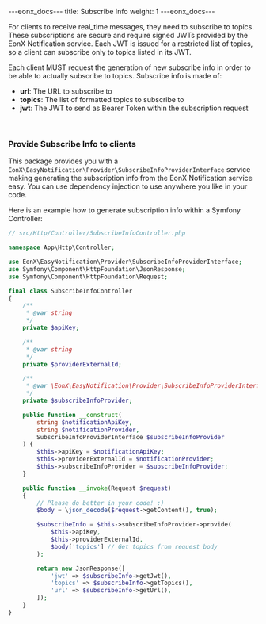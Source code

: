 ---eonx_docs---
title: Subscribe Info
weight: 1
---eonx_docs---

For clients to receive real_time messages, they need to subscribe to topics. These subscriptions are secure and require
signed JWTs provided by the EonX Notification service. Each JWT is issued for a restricted list of topics, so a client
can subscribe only to topics listed in its JWT.

Each client MUST request the generation of new subscribe info in order to be able to actually subscribe to topics.
Subscribe info is made of:

- **url**: The URL to subscribe to
- **topics**: The list of formatted topics to subscribe to
- **jwt**: The JWT to send as Bearer Token within the subscription request

<br>

### Provide Subscribe Info to clients

This package provides you with a `EonX\EasyNotification\Provider\SubscribeInfoProviderInterface` service making generating
the subscription info from the EonX Notification service easy. You can use dependency injection to use anywhere you like
in your code.

Here is an example how to generate subscription info within a Symfony Controller:

```php
// src/Http/Controller/SubscribeInfoController.php

namespace App\Http\Controller;

use EonX\EasyNotification\Provider\SubscribeInfoProviderInterface;
use Symfony\Component\HttpFoundation\JsonResponse;
use Symfony\Component\HttpFoundation\Request;

final class SubscribeInfoController
{
    /**
     * @var string
     */
    private $apiKey;

    /**
     * @var string
     */
    private $providerExternalId;

    /**
     * @var \EonX\EasyNotification\Provider\SubscribeInfoProviderInterface
     */
    private $subscribeInfoProvider;

    public function __construct(
        string $notificationApiKey,
        string $notificationProvider,
        SubscribeInfoProviderInterface $subscribeInfoProvider
    ) {
        $this->apiKey = $notificationApiKey;
        $this->providerExternalId = $notificationProvider;
        $this->subscribeInfoProvider = $subscribeInfoProvider;
    }

    public function __invoke(Request $request)
    {
        // Please do better in your code! :)
        $body = \json_decode($request->getContent(), true);

        $subscribeInfo = $this->subscribeInfoProvider->provide(
            $this->apiKey,
            $this->providerExternalId,
            $body['topics'] // Get topics from request body
        );

        return new JsonResponse([
            'jwt' => $subscribeInfo->getJwt(),
            'topics' => $subscribeInfo->getTopics(),
            'url' => $subscribeInfo->getUrl(),
        ]);
    }
}
```
